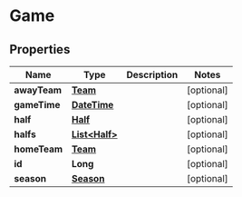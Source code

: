 
# Game

## Properties
Name | Type | Description | Notes
------------ | ------------- | ------------- | -------------
**awayTeam** | [**Team**](Team.md) |  |  [optional]
**gameTime** | [**DateTime**](DateTime.md) |  |  [optional]
**half** | [**Half**](Half.md) |  |  [optional]
**halfs** | [**List&lt;Half&gt;**](Half.md) |  |  [optional]
**homeTeam** | [**Team**](Team.md) |  |  [optional]
**id** | **Long** |  |  [optional]
**season** | [**Season**](Season.md) |  |  [optional]




